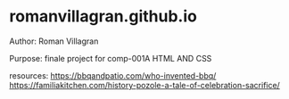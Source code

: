 # romanvillagran.github.io

Author: Roman Villagran

Purpose: finale project for comp-001A HTML AND CSS

resources: https://bbqandpatio.com/who-invented-bbq/
https://familiakitchen.com/history-pozole-a-tale-of-celebration-sacrifice/



